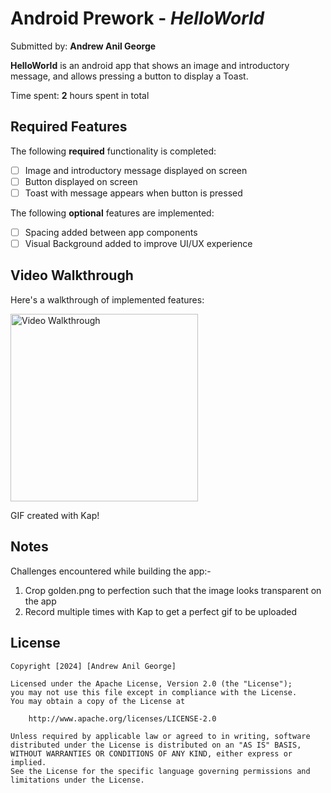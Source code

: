 # Android Prework - *HelloWorld*

Submitted by: **Andrew Anil George**

**HelloWorld** is an android app that shows an image and introductory message, and allows pressing a button to display a Toast.

Time spent: **2** hours spent in total

## Required Features

The following **required** functionality is completed:

* [ ] Image and introductory message displayed on screen
* [ ] Button displayed on screen
* [ ] Toast with message appears when button is pressed

The following **optional** features are implemented:

* [ ] Spacing added between app components
* [ ] Visual Background added to improve UI/UX experience

## Video Walkthrough

Here's a walkthrough of implemented features:

<img src='https://i.imgur.com/brhj3Ge.gif' title='Video Walkthrough' width='300' alt='Video Walkthrough' />

<!-- Replace this with whatever GIF tool you used! -->
GIF created with Kap!

## Notes

Challenges encountered while building the app:-
1. Crop golden.png to perfection such that the image looks transparent on the app
2. Record multiple times with Kap to get a perfect gif to be uploaded


## License

    Copyright [2024] [Andrew Anil George]

    Licensed under the Apache License, Version 2.0 (the "License");
    you may not use this file except in compliance with the License.
    You may obtain a copy of the License at

        http://www.apache.org/licenses/LICENSE-2.0

    Unless required by applicable law or agreed to in writing, software
    distributed under the License is distributed on an "AS IS" BASIS,
    WITHOUT WARRANTIES OR CONDITIONS OF ANY KIND, either express or implied.
    See the License for the specific language governing permissions and
    limitations under the License.
